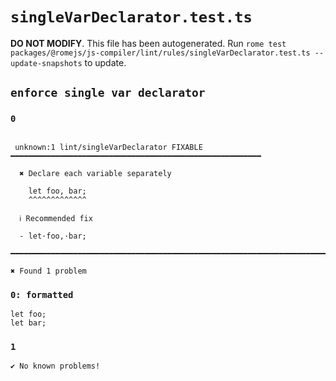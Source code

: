 # `singleVarDeclarator.test.ts`

**DO NOT MODIFY**. This file has been autogenerated. Run `rome test packages/@romejs/js-compiler/lint/rules/singleVarDeclarator.test.ts --update-snapshots` to update.

## `enforce single var declarator`

### `0`

```

 unknown:1 lint/singleVarDeclarator FIXABLE ━━━━━━━━━━━━━━━━━━━━━━━━━━━━━━━━━━━━━━━━━━━━━━━━━━━━━━━━

  ✖ Declare each variable separately

    let foo, bar;
    ^^^^^^^^^^^^^ 

  ℹ Recommended fix

  - let·foo,·bar;

━━━━━━━━━━━━━━━━━━━━━━━━━━━━━━━━━━━━━━━━━━━━━━━━━━━━━━━━━━━━━━━━━━━━━━━━━━━━━━━━━━━━━━━━━━━━━━━━━━━━

✖ Found 1 problem

```

### `0: formatted`

```
let foo;
let bar;

```

### `1`

```
✔ No known problems!

```
